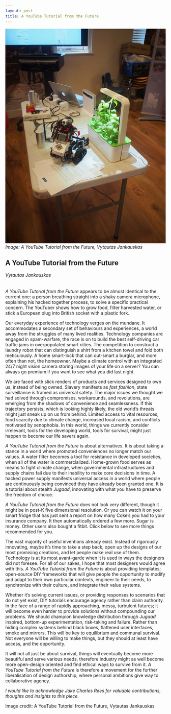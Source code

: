 ```yaml
---
layout: post
title: A YouTube Tutorial from the Future
---
```


![Image: A YouTube Tutorial from the Future, Vytautas Jankauskas](images/17.jpg)
_Image: A YouTube Tutorial from the Future, Vytautas Jankauskas_

## A YouTube Tutorial from the Future
_Vytautas Jankauskas_
<br />
<br />
<br />
_A YouTube Tutorial from the Future_ appears to be almost identical to the current one: a person breathing straight into a shaky camera microphone, explaining his hacked together process, to solve a specific practical concern. The YouTuber shows how to grow food, filter harvested water, or stick a European plug into British socket with a plastic fork.

Our everyday experience of technology verges on the mundane. It accommodates a secondary set of behaviours and experiences, a world away from the struggles of many lived realities. Technology companies are engaged in spam-warfare, the race is on to build the best self-driving car traffic jams in overpopulated smart cities. The competition to construct a laundry robot that can distinguish a shirt from a kitchen towel and fold both meticulously. A home smart-lock that can out-smart a burglar, and more often than not, the homeowner. Maybe a climate control with an integrated 24/7 night vision camera storing images of your life on a server? You can always go premium if you want to see what you did last night. 

We are faced with slick renders of products and services designed to own us, instead of being owned. Slavery manifests as _fast fashion_, state surveillance is framed as universal safety. The major issues we thought we had solved through compromises, workarounds, and  revolutions, are emerging from the shadows of convenience and seamlessness. If this trajectory persists, which is looking highly likely, the old world’s threats might just sneak up on us from behind. Limited access to vital resources, food scarcity due to climate change, increased local racism, and conflicts motivated by xenophobia. In this world, things we currently consider irrelevant, tools for the developing world, tools for survival, might just happen to become our life savers again. 

_A YouTube Tutorial from the Future_ is about alternatives. It is about taking a stance in a world where promoted conveniences no longer match our values. A water filter becomes a tool for resistance in developed societies, when all of the water is commercialized. Home-grown food serves as means to fight climate change, when governmental infrastructures and supply chains fail due to their inability to make core decisions in time. A hacked power supply manifests universal access in a world where people are continuously being convinced they have already been granted one. It is a tutorial about stealth _Jugaad_, innovating with what you have to preserve the freedom of choice. 

_A YouTube Tutorial from the Future_ does not look very different, though it might be in post-K five dimensional resolution. Or you can watch it on your smart fridge that has just sent a report on how many Coke’s you had to your insurance company. It then automatically ordered a few more. Sugar is money. Other users also bought a fitbit. Click below to see more things recommended for you. 

The vast majority of useful inventions already exist. Instead of rigorously innovating, maybe it’s time to take a step back, open up the designs of our most promising creations, and let people make real use of them. Technology is at its most avant-garde when it is used in ways the designers did not foresee. For all of our sakes, I hope that most designers would agree with this. _A YouTube Tutorial from the Future_ is about providing templates; open-source DIY frameworks that will give people the opportunity to modify and adapt to their own particular contexts, engineer to their needs, to synchronize with their culture, and integrate their value systems.

Whether it’s solving current issues, or providing responses to scenarios that do not yet exist, DIY tutorials encourage agency rather than claim authority. In the face of a range of rapidly approaching, messy, turbulent futures; it will become even harder to provide solutions without compounding our problems. We should champion knowledge distribution through _Jugaad_ inspired, bottom-up experimentation, risk-taking and failure. Rather than hiding complex systems behind black boxes, flattened user interfaces, smoke and mirrors. This will be key to equilibrium and communal survival. Not everyone will be willing to make things, but they should at least have access, and the opportunity.

It will not all just be about survival, things will eventually become more beautiful and serve various needs, therefore industry might as well become more open-design oriented and find ethical ways to survive from it. _A YouTube Tutorial from the Future_ is therefore a movement for the further liberalisation of design authorship, where personal ambitions give way to collaborative agency.


_I would like to acknowledge Jake Charles Rees for valuable contributions, thoughts and insights to this piece._

Image credit:
A YouTube Tutorial from the Future, Vytautas Jankauskas
